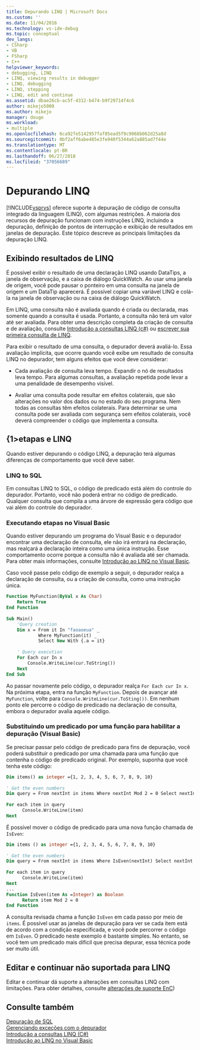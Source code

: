 ```yaml
---
title: Depurando LINQ | Microsoft Docs
ms.custom: ''
ms.date: 11/04/2016
ms.technology: vs-ide-debug
ms.topic: conceptual
dev_langs:
- CSharp
- VB
- FSharp
- C++
helpviewer_keywords:
- debugging, LINQ
- LINQ, viewing results in debugger
- LINQ, debugging
- LINQ, stepping
- LINQ, edit and continue
ms.assetid: dbae26cb-ac5f-4312-b474-b9f29714f4c6
author: mikejo5000
ms.author: mikejo
manager: douge
ms.workload:
- multiple
ms.openlocfilehash: 6ca92fe5142957faf85ead5f9c9068b062d25a8d
ms.sourcegitcommit: 0bf2aff6abe485e3fe940f5344a62a885ad7f44e
ms.translationtype: MT
ms.contentlocale: pt-BR
ms.lasthandoff: 06/27/2018
ms.locfileid: "37056689"
---
```

# <a name="debugging-linq"></a>Depurando LINQ
[!INCLUDE[vsprvs](../code-quality/includes/vsprvs_md.md)] oferece suporte à depuração de código de consulta integrado da linguagem (LINQ), com algumas restrições. A maioria dos recursos de depuração funcionam com instruções LINQ, incluindo a depuração, definição de pontos de interrupção e exibição de resultados em janelas de depuração. Este tópico descreve as principais limitações da depuração LINQ.  
  
##  <a name="BKMK_ViewingLINQResults"></a> Exibindo resultados de LINQ  
 É possível exibir o resultado de uma declaração LINQ usando DataTips, a janela de observação, e a caixa de diálogo QuickWatch. Ao usar uma janela de origem, você pode pausar o ponteiro em uma consulta na janela de origem e um DataTip aparecerá. É possível copiar uma variável LINQ e colá-la na janela de observação ou na caixa de diálogo QuickWatch.  
  
 Em LINQ, uma consulta não é avaliada quando é criada ou declarada, mas somente quando a consulta é usada. Portanto, a consulta não terá um valor até ser avaliada. Para obter uma descrição completa da criação de consulta e de avaliação, consulte [Introdução a consultas LINQ (c#)](/dotnet/csharp/programming-guide/concepts/linq/introduction-to-linq-queries) ou [escrever sua primeira consulta de LINQ](/dotnet/visual-basic/programming-guide/concepts/linq/writing-your-first-linq-query).  
  
 Para exibir o resultado de uma consulta, o depurador deverá avaliá-lo. Essa avaliação implícita, que ocorre quando você exibe um resultado de consulta LINQ no depurador, tem alguns efeitos que você deve considerar:  
  
-   Cada avaliação de consulta leva tempo. Expandir o nó de resultados leva tempo. Para algumas consultas, a avaliação repetida pode levar a uma penalidade de desempenho visível.  
  
-   Avaliar uma consulta pode resultar em efeitos colaterais, que são alterações no valor dos dados ou no estado do seu programa. Nem todas as consultas têm efeitos colaterais. Para determinar se uma consulta pode ser avaliada com segurança sem efeitos colaterais, você deverá compreender o código que implementa a consulta.  
  
##  <a name="BKMK_SteppingAndLinq"></a> {1&gt;etapas e LINQ  
 Quando estiver depurando o código LINQ, a depuração terá algumas diferenças de comportamento que você deve saber.  
  
### <a name="linq-to-sql"></a>LINQ to SQL  
 Em consultas LINQ to SQL, o código de predicado está além do controle do depurador. Portanto, você não poderá entrar no código de predicado. Qualquer consulta que compila a uma árvore de expressão gera código que vai além do controle do depurador.  
  
### <a name="stepping-in-visual-basic"></a>Executando etapas no Visual Basic  
 Quando estiver depurando um programa do Visual Basic e o depurador encontrar uma declaração de consulta, ele não irá entrará na declaração, mas realçará a declaração inteira como uma única instrução. Esse comportamento ocorre porque a consulta não é avaliada até ser chamada. Para obter mais informações, consulte [Introdução ao LINQ no Visual Basic](/dotnet/visual-basic/programming-guide/language-features/linq/introduction-to-linq).  
  
 Caso você passe pelo código de exemplo a seguir, o depurador realça a declaração de consulta, ou a criação de consulta, como uma instrução única.  
  
```vb
Function MyFunction(ByVal x As Char)  
    Return True  
End Function  
  
Sub Main()  
    'Query creation  
    Dim x = From it In "faoaoeua" _  
            Where MyFunction(it) _  
            Select New With {.a = it}  
  
    ' Query execution  
    For Each cur In x  
        Console.WriteLine(cur.ToString())  
    Next  
End Sub  
```  
  
 Ao passar novamente pelo código, o depurador realça `For Each cur In x`. Na próxima etapa, entra na função `MyFunction`. Depois de avançar até `MyFunction`, volte para `Console.WriteLine(cur.ToSting())`. Em nenhum ponto ele percorre o código de predicado na declaração de consulta, embora o depurador avalia aquele código.  
  
### <a name="replacing-a-predicate-with-a-function-to-enable-stepping-visual-basic"></a>Substituindo um predicado por uma função para habilitar a depuração (Visual Basic)  
 Se precisar passar pelo código de predicado para fins de depuração, você poderá substituir o predicado por uma chamada para uma função que contenha o código de predicado original. Por exemplo, suponha que você tenha este código:  
  
```vb
Dim items() as integer ={1, 2, 3, 4, 5, 6, 7, 8, 9, 10}  
  
' Get the even numbers  
Dim query = From nextInt in items Where nextInt Mod 2 = 0 Select nextInt  
  
For each item in query  
      Console.WriteLine(item)  
Next  
```  
  
 É possível mover o código de predicado para uma nova função chamada de `IsEven`:  
  
```vb
Dim items () as integer ={1, 2, 3, 4, 5, 6, 7, 8, 9, 10}  
  
' Get the even numbers  
Dim query = From nextInt in items Where IsEven(nextInt) Select nextInt  
  
For each item in query  
      Console.WriteLine(item)  
Next  
...   
Function IsEven(item As =Integer) as Boolean  
      Return item Mod 2 = 0  
End Function  
```  
  
 A consulta revisada chama a função `IsEven` em cada passo por meio de `items`. É possível usar as janelas de depuração para ver se cada item está de acordo com a condição especificada, e você pode percorrer o código em `IsEven`. O predicado neste exemplo é bastante simples. No entanto, se você tem um predicado mais difícil que precisa depurar, essa técnica pode ser muito útil.  
  
##  <a name="BKMK_EditandContinueNotSupportedforLINQ"></a> Editar e continuar não suportada para LINQ  
 Editar e continuar dá suporte a alterações em consultas LINQ com limitações. Para obter detalhes, consulte [alterações de suporte EnC](https://github.com/dotnet/roslyn/wiki/EnC-Supported-Edits))
  
## <a name="see-also"></a>Consulte também  
 [Depuração de SQL](http://msdn.microsoft.com/en-us/f27c17e6-1d90-49f2-9fc0-d02e6a27f109)    
 [Gerenciando exceções com o depurador](../debugger/managing-exceptions-with-the-debugger.md)   
 [Introdução a consultas LINQ (C#)](/dotnet/csharp/programming-guide/concepts/linq/introduction-to-linq-queries)   
 [Introdução ao LINQ no Visual Basic](/dotnet/visual-basic/programming-guide/language-features/linq/introduction-to-linq)
